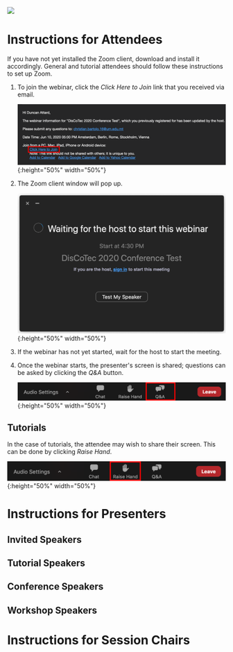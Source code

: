 [![](https://www.discotec.org/2020/discotec2020-banner.jpeg)](https://www.discotec.org/2020/)

# Instructions for Attendees

If you have not yet installed the Zoom client, download and install it accordingly. 
General and tutorial attendees should follow these instructions to set up Zoom. 


1. To join the webinar, click the *Click Here to Join* link that you received via email.

    ![Email Invite](screenshots/invite.png){:height="50%" width="50%"}

2. The Zoom client window will pop up.

    ![Client](screenshots/waiting.png){:height="50%" width="50%"}

3. If the webinar has not yet started, wait for the host to start the meeting.

4. Once the webinar starts, the presenter's screen is shared; questions can be asked by clicking the *Q&A* button.

    ![Q&A](screenshots/q_and_a.png){:height="50%" width="50%"}


## Tutorials

In the case of tutorials, the attendee may wish to share their screen. This can be done by clicking *Raise Hand*. 

![RaiseHand](screenshots/raise_hand.png){:height="50%" width="50%"}



# Instructions for Presenters





## Invited Speakers


## Tutorial Speakers


## Conference Speakers


## Workshop Speakers



# Instructions for Session Chairs



